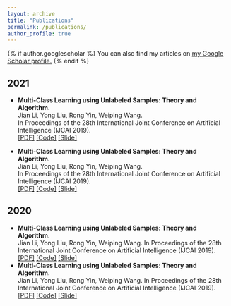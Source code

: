 ```yaml
---
layout: archive
title: "Publications"
permalink: /publications/
author_profile: true
---
```


{% if author.googlescholar %}
  You can also find my articles on <u><a href="{{author.googlescholar}}">my Google Scholar profile</a>.</u>
{% endif %}

2021
--------
* **Multi-Class Learning using Unlabeled Samples: Theory and Algorithm.**  
  Jian Li, Yong Liu, Rong Yin, Weiping Wang.     
  In Proceedings of the 28th International Joint Conference on Artificial Intelligence (IJCAI 2019).    
  [[PDF]](http://academicpages.github.io/files/paper3.pdf)  [[Code]](http://academicpages.github.io/files/paper3.pdf)  [[Slide]](http://academicpages.github.io/files/paper3.pdf)
  
* **Multi-Class Learning using Unlabeled Samples: Theory and Algorithm.**  
  Jian Li, Yong Liu, Rong Yin, Weiping Wang.     
  In Proceedings of the 28th International Joint Conference on Artificial Intelligence (IJCAI 2019).    
  [[PDF]](http://academicpages.github.io/files/paper3.pdf)  [[Code]](http://academicpages.github.io/files/paper3.pdf)  [[Slide]](http://academicpages.github.io/files/paper3.pdf)


2020
--------
* **Multi-Class Learning using Unlabeled Samples: Theory and Algorithm.**  
  Jian Li, Yong Liu, Rong Yin, Weiping Wang. In Proceedings of the 28th International Joint Conference on Artificial Intelligence (IJCAI 2019).    
  [[PDF]](http://academicpages.github.io/files/paper3.pdf)  [[Code]](http://academicpages.github.io/files/paper3.pdf)  [[Slide]](http://academicpages.github.io/files/paper3.pdf)
* **Multi-Class Learning using Unlabeled Samples: Theory and Algorithm.**  
  Jian Li, Yong Liu, Rong Yin, Weiping Wang. In Proceedings of the 28th International Joint Conference on Artificial Intelligence (IJCAI 2019).    
  [[PDF]](http://academicpages.github.io/files/paper3.pdf)  [[Code]](http://academicpages.github.io/files/paper3.pdf)  [[Slide]](http://academicpages.github.io/files/paper3.pdf)
